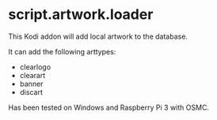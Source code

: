 # script.artwork.loader

This Kodi addon will add local artwork to the database.

It can add the following arttypes:
- clearlogo
- clearart
- banner
- discart

Has been tested on Windows and Raspberry Pi 3 with OSMC.